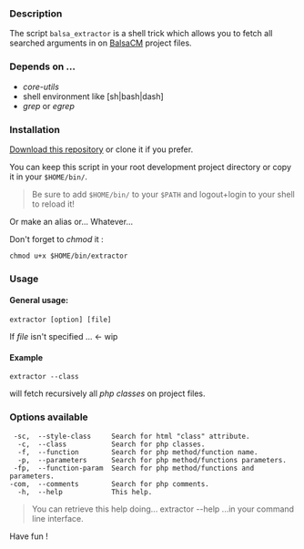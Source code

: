 ### Description

The script `balsa_extractor` is a shell trick which allows you to fetch all searched arguments in on [BalsaCM]() project files.

### Depends on ...

* _core-utils_
* shell environment like \[sh|bash|dash\]
* _grep_ or _egrep_ 

### Installation

[Download this repository](http://lab.thomaslleixa.fr/balsa_extractor/repository/archive) or clone it if you prefer.

You can keep this script in your root development project directory or copy it in your `$HOME/bin/`.

> Be sure to add `$HOME/bin/` to your `$PATH` and logout+login to your shell to reload it!

Or make an alias or... Whatever...

Don't forget to _chmod_ it :

    chmod u+x $HOME/bin/extractor
  

### Usage

#### General usage:

    extractor [option] [file]
  
If _file_ isn't specified ...  ← wip

#### Example

    extractor --class

will fetch recursively all _php classes_ on project files. 

### Options available
  
     -sc,  --style-class     Search for html "class" attribute.
      -c,  --class           Search for php classes.
      -f,  --function        Search for php method/function name.
      -p,  --parameters      Search for php method/functions parameters.
     -fp,  --function-param  Search for php method/functions and parameters.
    -com,  --comments        Search for php comments.
      -h,  --help            This help.
  

> You can retrieve this help doing...
>     extractor --help
> ...in your command line interface.

Have fun !
